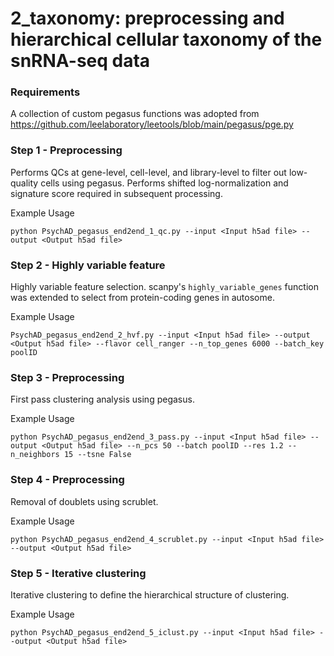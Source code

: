 # 2_taxonomy: preprocessing and hierarchical cellular taxonomy of the snRNA-seq data

### Requirements  
A collection of custom pegasus functions was adopted from https://github.com/leelaboratory/leetools/blob/main/pegasus/pge.py

### Step 1 - Preprocessing
Performs QCs at gene-level, cell-level, and library-level to filter out low-quality cells using pegasus. Performs shifted log-normalization and signature score required in subsequent processing.

Example Usage
```
python PsychAD_pegasus_end2end_1_qc.py --input <Input h5ad file> --output <Output h5ad file>
```

### Step 2 - Highly variable feature
Highly variable feature selection. scanpy's `highly_variable_genes` function was extended to select from protein-coding genes in autosome.

Example Usage
```
PsychAD_pegasus_end2end_2_hvf.py --input <Input h5ad file> --output <Output h5ad file> --flavor cell_ranger --n_top_genes 6000 --batch_key poolID
```

### Step 3 - Preprocessing
First pass clustering analysis using pegasus.

Example Usage
```
python PsychAD_pegasus_end2end_3_pass.py --input <Input h5ad file> --output <Output h5ad file> --n_pcs 50 --batch poolID --res 1.2 --n_neighbors 15 --tsne False
```

### Step 4 - Preprocessing
Removal of doublets using scrublet.

Example Usage
```
python PsychAD_pegasus_end2end_4_scrublet.py --input <Input h5ad file> --output <Output h5ad file>
```

### Step 5 - Iterative clustering
Iterative clustering to define the hierarchical structure of clustering.

Example Usage
```
python PsychAD_pegasus_end2end_5_iclust.py --input <Input h5ad file> --output <Output h5ad file>
```
